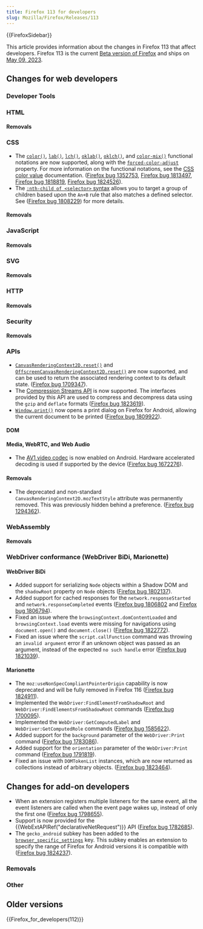 ```yaml
---
title: Firefox 113 for developers
slug: Mozilla/Firefox/Releases/113
---
```


{{FirefoxSidebar}}

This article provides information about the changes in Firefox 113 that affect developers. Firefox 113 is the current [Beta version of Firefox](https://www.mozilla.org/en-US/firefox/channel/desktop/#beta) and ships on [May 09, 2023](https://wiki.mozilla.org/RapidRelease/Calendar#Future_branch_dates).

## Changes for web developers

### Developer Tools

### HTML

#### Removals

### CSS

- The [`color()`](/en-US/docs/Web/CSS/color_value/color), [`lab()`](/en-US/docs/Web/CSS/color_value/lab), [`lch()`](/en-US/docs/Web/CSS/color_value/lch), [`oklab()`](/en-US/docs/Web/CSS/color_value/oklab), [`oklch()`](/en-US/docs/Web/CSS/color_value/oklch), and [`color-mix()`](/en-US/docs/Web/CSS/color_value/color-mix) functional notations are now supported, along with the [`forced-color-adjust`](/en-US/docs/Web/CSS/forced-color-adjust) property.
  For more information on the functional notations, see the [CSS color value](/en-US/docs/Web/CSS/color_value) documentation.
  ([Firefox bug 1352753](https://bugzil.la/1352753), [Firefox bug 1813497](https://bugzil.la/1813497), [Firefox bug 1818819](https://bugzil.la/1818819), [Firefox bug 1824526](https://bugzil.la/1824526)).
- The [`:nth-child of <selector>` syntax](/en-US/docs/Web/CSS/:nth-child#the_of_selector_syntax) allows you to target a group of children based upon the `An+B` rule that also matches a defined selector.
  See ([Firefox bug 1808229](https://bugzil.la/1808229)) for more details.

#### Removals

### JavaScript

#### Removals

### SVG

#### Removals

### HTTP

#### Removals

### Security

#### Removals

### APIs

- [`CanvasRenderingContext2D.reset()`](/en-US/docs/Web/API/CanvasRenderingContext2D/reset) and [`OffscreenCanvasRenderingContext2D.reset()`](/en-US/docs/Web/API/OffscreenCanvasRenderingContext2D#canvasrenderingcontext2d.reset) are now supported, and can be used to return the associated rendering context to its default state.
  ([Firefox bug 1709347](https://bugzil.la/1709347)).
- The [Compression Streams API](/en-US/docs/Web/API/Compression_Streams_API) is now supported.
  The interfaces provided by this API are used to compress and decompress data using the `gzip` and `deflate` formats ([Firefox bug 1823619](https://bugzil.la/1823619)).
- [`Window.print()`](/en-US/docs/Web/API/Window/print) now opens a print dialog on Firefox for Android, allowing the current document to be printed ([Firefox bug 1809922](https://bugzil.la/1809922)).

#### DOM

#### Media, WebRTC, and Web Audio

- The [AV1 video codec](/en-US/docs/Web/Media/Formats/Video_codecs#av1) is now enabled on Android. Hardware accelerated decoding is used if supported by the device ([Firefox bug 1672276](https://bugzil.la/1672276)).

#### Removals

- The deprecated and non-standard `CanvasRenderingContext2D.mozTextStyle` attribute was permanently removed. This was previously hidden behind a preference. ([Firefox bug 1294362](https://bugzil.la/1294362)).

### WebAssembly

#### Removals

### WebDriver conformance (WebDriver BiDi, Marionette)

#### WebDriver BiDi

- Added support for serializing `Node` objects within a Shadow DOM and the `shadowRoot` property on `Node` objects ([Firefox bug 1802137](https://bugzil.la/1802137)).
- Added support for cached responses for the `network.responseStarted` and `network.responseCompleted` events ([Firefox bug 1806802](https://bugzil.la/1806802) and [Firefox bug 1806794](https://bugzil.la/1806794)).
- Fixed an issue where the `browsingContext.domContentLoaded` and `browsingContext.load` events were missing for navigations using `document.open()` and `document.close()` ([Firefox bug 1822772](https://bugzil.la/1822772)).
- Fixed an issue where the `script.callFunction` command was throwing an `invalid argument` error if an unknown object was passed as an argument, instead of the expected `no such handle` error ([Firefox bug 1821039](https://bugzil.la/1821039)).

#### Marionette

- The `moz:useNonSpecCompliantPointerOrigin` capability is now deprecated and will be fully removed in Firefox 116 ([Firefox bug 1824911](https://bugzil.la/1824911)).
- Implemented the `WebDriver:FindElementFromShadowRoot` and `WebDriver:FindElementsFromShadowRoot` commands ([Firefox bug 1700095](https://bugzil.la/1700095)).
- Implemented the `WebDriver:GetComputedLabel` and `WebDriver:GetComputedRole` commands ([Firefox bug 1585622](https://bugzil.la/1585622)).
- Added support for the `background` parameter of the `WebDriver:Print` command ([Firefox bug 1783086](https://bugzil.la/1783086)).
- Added support for the `orientation` parameter of the `WebDriver:Print` command ([Firefox bug 1791819](https://bugzil.la/1791819)).
- Fixed an issue with `DOMTokenList` instances, which are now returned as collections instead of arbitrary objects. ([Firefox bug 1823464](https://bugzil.la/1823464)).

## Changes for add-on developers

- When an extension registers multiple listeners for the same event, all the event listeners are called when the event page wakes up, instead of only the first one ([Firefox bug 1798655](https://bugzil.la/1798655)).
- Support is now provided for the {{WebExtAPIRef("declarativeNetRequest")}} API ([Firefox bug 1782685](https://bugzil.la/1782685)).
- The `gecko_android` subkey has been added to the [`browser_specific_settings`](/en-US/docs/Mozilla/Add-ons/WebExtensions/manifest.json/browser_specific_settings) key. This subkey enables an extension to specify the range of Firefox for Android versions it is compatible with ([Firefox bug 1824237](https://bugzil.la/1824237)).

### Removals

### Other

## Older versions

{{Firefox_for_developers(112)}}
